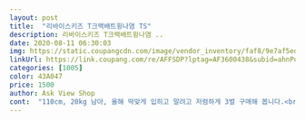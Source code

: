 ```yaml
---
layout: post 
title:  "리바이스키즈 T크랙배트윙나염 TS" 
description: 리바이스키즈 T크랙배트윙나염 ..
date: 2020-08-11 06:30:03 
img: https://static.coupangcdn.com/image/vendor_inventory/faf8/9e7af5edebcd243511a211b942756a8d8bc7b2c85b963e9b89a88739542d.jpg 
linkUrl: https://link.coupang.com/re/AFFSDP?lptag=AF3600438&subid=ahnPublicAsk&pageKey=84340916&itemId=267417662&vendorItemId=4700139263&traceid=V0-113-d7437f49c47abfc1 
categories: [1005] 
color: 43A047 
price: 1500 
author: Ask View Shop 
cont:  "110cm, 20kg 남아, 올해 딱맞게 입히고 말려고 저렴하게 3벌 구매해 봅니다.<br/> 품절인 사이즈가 많아 120 1장 130 2장 구매했어요.<br/> 130이 마음에 드는 디자인이 모두 회색 계통만 남아 아쉽네요.<br/><br/>6살 아이 입히려고 샀어요<br/>몸무게 20이고  130 사이즈 넉넉하게 구매했는데<br/>색도 파스텔하고 천도 좋고 예쁘네요 <br/>저는 건조기때문에 수축할까봐 하나 큰사이즈로 샀고요 수축해서 적당하고 예쁘게 맞아요<br/>저렴한것같아보이지도 않고 면느낌도 좋네요<br/>좋아요 ^^<br/>" 
---
```

